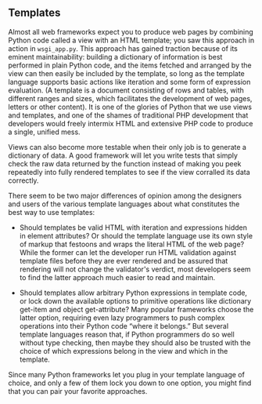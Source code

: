## Templates

Almost all web frameworks expect you to produce web pages by combining Python code called a view
with an HTML template; you saw this approach in action in `wsgi_app.py`. This approach has gained
traction because of its eminent maintainability: building a dictionary of information is best performed in
plain Python code, and the items fetched and arranged by the view can then easily be included by the
template, so long as the template language supports basic actions like iteration and some form of
expression evaluation.
(A template is a document consisting of rows and tables, with different ranges and sizes, which facilitates the development of web pages, letters or other content).
It is one of the glories of Python that we use views and templates, and one of the
shames of traditional PHP development that developers would freely intermix HTML and extensive PHP
code to produce a single, unified mess.

Views can also become more testable when their only job is to generate a dictionary of data. A good
framework will let you write tests that simply check the raw data returned by the function instead of
making you peek repeatedly into fully rendered templates to see if the view corralled its data correctly.

There seem to be two major differences of opinion among the designers and users of the various
template languages about what constitutes the best way to use templates:

- Should templates be valid HTML with iteration and expressions hidden in element
attributes? Or should the template language use its own style of markup that
festoons and wraps the literal HTML of the web page? While the
former can let the developer run HTML validation against template files before
they are ever rendered and be assured that rendering will not change the
validator's verdict, most developers seem to find the latter approach much easier
to read and maintain.


- Should templates allow arbitrary Python expressions in template code, or lock
down the available options to primitive operations like dictionary get-item and
object get-attribute? Many popular frameworks choose the latter option, requiring
even lazy programmers to push complex operations into their Python code
“where it belongs.” But several template languages reason that, if Python
programmers do so well without type checking, then maybe they should also be
trusted with the choice of which expressions belong in the view and which in the
template.

Since many Python frameworks let you plug in your template language of choice, and only a few of
them lock you down to one option, you might find that you can pair your favorite approaches.
